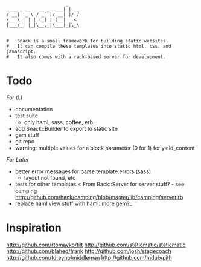 	                      _    
	 ___ _ __   __ _  ___| | __
	/ __| '_ \ / _` |/ __| |/ /
	\__ \ | | | (_| | (__|   < 
	|___/_| |_|\__,_|\___|_|\_\
	

	#   Snack is a small framework for building static websites.
	#   It can compile these templates into static html, css, and javascript.
	#   It also comes with a rack-based server for development.


Todo
=============================================
*For 0.1*

- documentation
- test suite
  - only haml, sass, coffee, erb
- add Snack::Builder to export to static site
- gem stuff
- git repo
- warning: multiple values for a block parameter (0 for 1) for yield_content

*For Later*

- better error messages for parse template errors (sass)
  - layout not found, etc
- tests for other templates
 < From Rack::Server for server stuff? - see camping http://github.com/hank/camping/blob/master/lib/camping/server.rb
- replace haml view stuff with haml::more gem?_

Inspiration
=============
http://github.com/rtomayko/tilt
http://github.com/staticmatic/staticmatic
http://github.com/blahed/frank
http://github.com/josh/stagecoach
http://github.com/tdreyno/middleman
http://github.com/mdub/pith